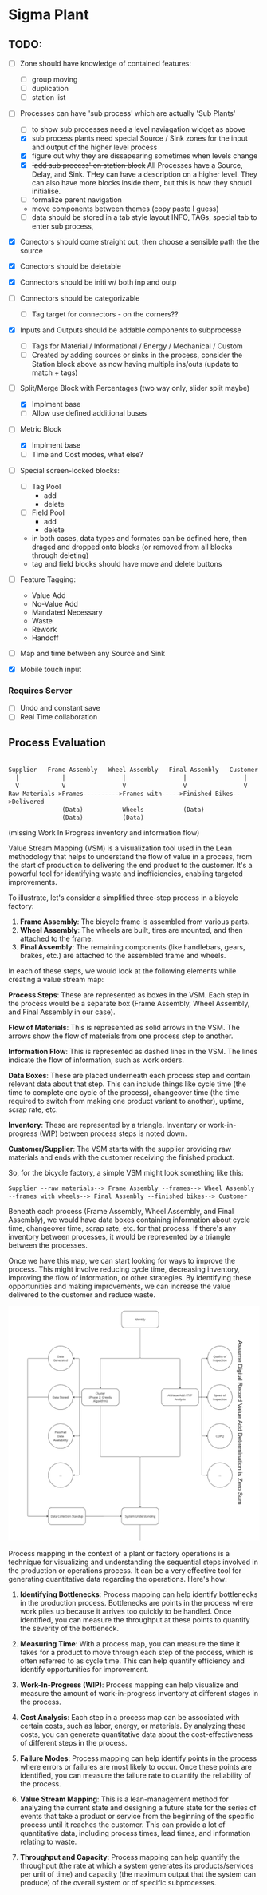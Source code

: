 # Sigma Plant

## TODO:

- [ ] Zone should have knowledge of contained features:

  - [ ] group moving
  - [ ] duplication
  - [ ] station list

- [ ] Processes can have 'sub process' which are actually 'Sub Plants'

  - [ ] to show sub processes need a level naviagation widget as above
  - [x] sub process plants need special Source / Sink zones for the input and output of the higher level process
  - [x] figure out why they are dissapearing sometimes when levels change
  - [x] ~~'add sub process' on station block~~ All Processes have a Source, Delay, and Sink. THey can have a description on a higher level. They can also have more blocks inside them, but this is how they shoudl initialise.
  - [ ] formalize parent navigation
  - move components between themes (copy paste I guess)
  - [ ] data should be stored in a tab style layout INFO, TAGs, special tab to enter sub process,

- [x] Conectors should come straight out, then choose a sensible path the the source
- [x] Conectors should be deletable
- [x] Connectors should be initi w/ both inp and outp
- [ ] Connectors should be categorizable
  - [ ] Tag target for connectors - on the corners??

- [X] Inputs and Outputs should be addable components to subprocesse
  
  - [ ] Tags for Material / Informational / Energy / Mechanical / Custom
  - [ ] Created by adding sources or sinks in the process, consider the Station block above as now having multiple ins/outs (update to match + tags)

- [ ] Split/Merge Block with Percentages (two way only, slider split maybe)

  - [x] Implment base
  - [ ] Allow use defined additional buses 

- [ ] Metric Block

  - [x] Implment base
  - [ ] Time and Cost modes, what else?

- [ ] Special screen-locked blocks:
  - [ ] Tag Pool
    - add
    - delete
  - [ ] Field Pool
    - add
    - delete
  - in both cases, data types and formates can be defined here, then draged and dropped onto blocks (or removed from all blocks through deleting)
  - tag and field blocks should have move and delete buttons

- [ ] Feature Tagging:

  - Value Add
  - No-Value Add
  - Mandated Necessary
  - Waste
  - Rework
  - Handoff

- [ ] Map and time between any Source and Sink

- [x] Mobile touch input

### Requires Server

- [ ] Undo and constant save
- [ ] Real Time collaboration

## Process Evaluation

```

Supplier   Frame Assembly   Wheel Assembly   Final Assembly   Customer
  |            |                |                |                |
  V            V                V                V                V
Raw Materials->Frames---------->Frames with----->Finished Bikes-->Delivered
               (Data)           Wheels           (Data)
               (Data)           (Data)

```

(missing Work In Progress inventory and information flow)

Value Stream Mapping (VSM) is a visualization tool used in the Lean methodology that helps to understand the flow of value in a process, from the start of production to delivering the end product to the customer. It's a powerful tool for identifying waste and inefficiencies, enabling targeted improvements.

To illustrate, let's consider a simplified three-step process in a bicycle factory:

1. **Frame Assembly**: The bicycle frame is assembled from various parts.
2. **Wheel Assembly**: The wheels are built, tires are mounted, and then attached to the frame.
3. **Final Assembly**: The remaining components (like handlebars, gears, brakes, etc.) are attached to the assembled frame and wheels.

In each of these steps, we would look at the following elements while creating a value stream map:

**Process Steps**: These are represented as boxes in the VSM. Each step in the process would be a separate box (Frame Assembly, Wheel Assembly, and Final Assembly in our case).

**Flow of Materials**: This is represented as solid arrows in the VSM. The arrows show the flow of materials from one process step to another.

**Information Flow**: This is represented as dashed lines in the VSM. The lines indicate the flow of information, such as work orders.

**Data Boxes**: These are placed underneath each process step and contain relevant data about that step. This can include things like cycle time (the time to complete one cycle of the process), changeover time (the time required to switch from making one product variant to another), uptime, scrap rate, etc.

**Inventory**: These are represented by a triangle. Inventory or work-in-progress (WIP) between process steps is noted down.

**Customer/Supplier**: The VSM starts with the supplier providing raw materials and ends with the customer receiving the finished product.

So, for the bicycle factory, a simple VSM might look something like this:

```
Supplier --raw materials--> Frame Assembly --frames--> Wheel Assembly --frames with wheels--> Final Assembly --finished bikes--> Customer
```

Beneath each process (Frame Assembly, Wheel Assembly, and Final Assembly), we would have data boxes containing information about cycle time, changeover time, scrap rate, etc. for that process. If there's any inventory between processes, it would be represented by a triangle between the processes.

Once we have this map, we can start looking for ways to improve the process. This might involve reducing cycle time, decreasing inventory, improving the flow of information, or other strategies. By identifying these opportunities and making improvements, we can increase the value delivered to the customer and reduce waste.

![Something like this](assets/screenshot.png)

Process mapping in the context of a plant or factory operations is a technique for visualizing and understanding the sequential steps involved in the production or operations process. It can be a very effective tool for generating quantitative data regarding the operations. Here's how:

1. **Identifying Bottlenecks**: Process mapping can help identify bottlenecks in the production process. Bottlenecks are points in the process where work piles up because it arrives too quickly to be handled. Once identified, you can measure the throughput at these points to quantify the severity of the bottleneck.

2. **Measuring Time**: With a process map, you can measure the time it takes for a product to move through each step of the process, which is often referred to as cycle time. This can help quantify efficiency and identify opportunities for improvement.

3. **Work-In-Progress (WIP)**: Process mapping can help visualize and measure the amount of work-in-progress inventory at different stages in the process.

4. **Cost Analysis**: Each step in a process map can be associated with certain costs, such as labor, energy, or materials. By analyzing these costs, you can generate quantitative data about the cost-effectiveness of different steps in the process.

5. **Failure Modes**: Process mapping can help identify points in the process where errors or failures are most likely to occur. Once these points are identified, you can measure the failure rate to quantify the reliability of the process.

6. **Value Stream Mapping**: This is a lean-management method for analyzing the current state and designing a future state for the series of events that take a product or service from the beginning of the specific process until it reaches the customer. This can provide a lot of quantitative data, including process times, lead times, and information relating to waste.

7. **Throughput and Capacity**: Process mapping can help quantify the throughput (the rate at which a system generates its products/services per unit of time) and capacity (the maximum output that the system can produce) of the overall system or of specific subprocesses.
